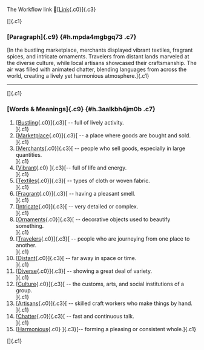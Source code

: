 The Workflow link
👏[[Link](https://www.google.com/url?q=http://www.google.com&sa=D&source=editors&ust=1760258338602926&usg=AOvVaw3wwvZ9WZ3D45oi3vygvEnG){.c0}]{.c3}

[]{.c1}

### [Paragraph]{.c9} {#h.mpda4mgbgq73 .c7}

[In the bustling marketplace, merchants displayed vibrant textiles,
fragrant spices, and intricate ornaments. Travelers from distant lands
marveled at the diverse culture, while local artisans showcased their
craftsmanship. The air was filled with animated chatter, blending
languages from across the world, creating a lively yet harmonious
atmosphere.]{.c1}

------------------------------------------------------------------------

[]{.c1}

### [Words & Meanings]{.c9} {#h.3aalkbh4jm0b .c7}

1.  [[Bustling](https://www.google.com/url?q=http://www.google.com&sa=D&source=editors&ust=1760258338603612&usg=AOvVaw0EYI6owBeUNFZtQUc1bE6w){.c0}]{.c3}[ --
    full of lively activity.\
    ]{.c1}
2.  [[Marketplace](https://www.google.com/url?q=http://www.google.com&sa=D&source=editors&ust=1760258338603756&usg=AOvVaw0GGhCivaGl9p8VcVKr5RSN){.c0}]{.c3}[ --
    a place where goods are bought and sold.\
    ]{.c1}
3.  [[Merchants](https://www.google.com/url?q=http://www.google.com&sa=D&source=editors&ust=1760258338603915&usg=AOvVaw06Z1w7PGhCQu5jYwoATIgJ){.c0}]{.c3}[ --
    people who sell goods, especially in large quantities.\
    ]{.c1}
4.  [[Vibrant](https://www.google.com/url?q=http://www.google.com&sa=D&source=editors&ust=1760258338604060&usg=AOvVaw331Rx6fqoRJA3_8BPcY9F_){.c0}
    ]{.c3}[-- full of life and energy.\
    ]{.c1}
5.  [[Textiles](https://www.google.com/url?q=http://www.google.com&sa=D&source=editors&ust=1760258338604164&usg=AOvVaw2PzvrgxQpAqWGNEfda3n-j){.c0}]{.c3}[ --
    types of cloth or woven fabric.\
    ]{.c1}
6.  [[Fragrant](https://www.google.com/url?q=http://www.google.com&sa=D&source=editors&ust=1760258338604277&usg=AOvVaw2gYCIoJ5PWTBQbR7tndtKr){.c0}]{.c3}[ --
    having a pleasant smell.\
    ]{.c1}
7.  [[Intricate](https://www.google.com/url?q=http://www.google.com&sa=D&source=editors&ust=1760258338604384&usg=AOvVaw1pbm39W0c5yEdtuOuSGgd_){.c0}]{.c3}[ --
    very detailed or complex.\
    ]{.c1}
8.  [[Ornaments](https://www.google.com/url?q=http://www.google.com&sa=D&source=editors&ust=1760258338604486&usg=AOvVaw1sQKqw_b6LBJMe9rPsiAFD){.c0}]{.c3}[ --
    decorative objects used to beautify something.\
    ]{.c1}
9.  [[Travelers](https://www.google.com/url?q=http://www.google.com&sa=D&source=editors&ust=1760258338604606&usg=AOvVaw11NI5RcI0LFfyHp1IOJxiT){.c0}]{.c3}[ --
    people who are journeying from one place to another.\
    ]{.c1}
10. [[Distant](https://www.google.com/url?q=http://www.google.com&sa=D&source=editors&ust=1760258338604746&usg=AOvVaw3ZVAv1zEWyl9VUx4l77YQx){.c0}]{.c3}[ --
    far away in space or time.\
    ]{.c1}
11. [[Diverse](https://www.google.com/url?q=http://www.google.com&sa=D&source=editors&ust=1760258338604874&usg=AOvVaw1cba-dS43V5rEgghpmZIoA){.c0}]{.c3}[ --
    showing a great deal of variety.\
    ]{.c1}
12. [[Culture](https://www.google.com/url?q=http://www.google.com&sa=D&source=editors&ust=1760258338604986&usg=AOvVaw3u_SpgM1ULbv_1D47XJYfs){.c0}]{.c3}[ --
    the customs, arts, and social institutions of a group.\
    ]{.c1}
13. [[Artisans](https://www.google.com/url?q=http://www.google.com&sa=D&source=editors&ust=1760258338605112&usg=AOvVaw29oDjEkPCtpAPpou1JVDwZ){.c0}]{.c3}[ --
    skilled craft workers who make things by hand.\
    ]{.c1}
14. [[Chatter](https://www.google.com/url?q=http://www.google.com&sa=D&source=editors&ust=1760258338605249&usg=AOvVaw1tRfhs-DIZRpXinIRCoYJ9){.c0}]{.c3}[ --
    fast and continuous talk.\
    ]{.c1}
15. [[Harmonious](https://www.google.com/url?q=http://www.google.com&sa=D&source=editors&ust=1760258338605366&usg=AOvVaw3-zIf_7_XWYtGh9u885RZn){.c0}
    ]{.c3}[-- forming a pleasing or consistent whole.]{.c1}

[]{.c1}
